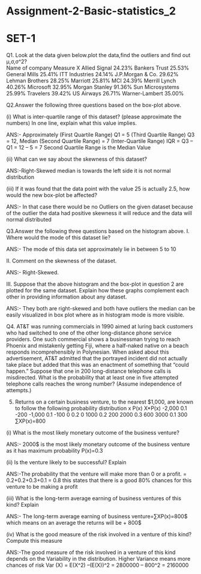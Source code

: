 # Assignment-2-Basic-statistics_2
# SET-1
Q1. Look at the data given below.plot the data,find the outliers and find out μ,σ,σ^2?	
Name of company     Measure X
Allied Signal      	24.23%
Bankers Trust	      25.53%
General Mills	      25.41%
ITT Industries    	24.14%
J.P.Morgan & Co.	  29.62%
Lehman Brothers   	28.25%
Marriott	          25.81%
MCI               	24.39%
Merrill Lynch     	40.26%
Microsoft	          32.95%
Morgan Stanley	    91.36%
Sun Microsystems	  25.99%
Travelers	          39.42%
US Airways	        26.71%
Warner-Lambert    	35.00%

Q2.Answer the following three questions based on the box-plot above.

(i)	What is inter-quartile range of this dataset? (please approximate the numbers) In one line, explain what this value implies.

ANS:- Approximately (First Quartile Range) Q1 = 5 (Third Quartile Range) Q3 = 12, Median (Second Quartile Range) = 7 (Inter-Quartile Range) IQR = Q3 – Q1 = 12 – 5 = 7 Second Quartile Range is the Median Value

(ii)	What can we say about the skewness of this dataset?

ANS:-Right-Skewed median is towards the left side it is not normal distribution

(iii)	If it was found that the data point with the value 25 is actually 2.5, how would the new box-plot be affected?

ANS:- In that case there would be no Outliers on the given dataset because of the outlier the data had positive skewness it will reduce and the data will normal distributed

Q3.Answer the following three questions based on the histogram above.
I.	Where would the mode of this dataset lie?

ANS:- The mode of this data set approximately lie in between 5 to 10  

II.	Comment on the skewness of the dataset.

ANS:- Right-Skewed.
	
III.	Suppose that the above histogram and the box-plot in question 2 are plotted for the same dataset. Explain how these graphs complement each other in providing information about any dataset. 

ANS:-  They both are right-skewed and both have outliers the median can be easily visualized in box plot where as in histogram mode is more visible.

Q4.	AT&T was running commercials in 1990 aimed at luring back customers who had switched to one of the other long-distance phone service providers. One such commercial shows a businessman trying to reach Phoenix and mistakenly getting Fiji, where a half-naked native on a beach responds incomprehensibly in Polynesian. When asked about this advertisement, AT&T admitted that the portrayed incident did not actually take place but added that this was an enactment of something that “could happen.” Suppose that one in 200 long-distance telephone calls is misdirected. What is the probability that at least one in five attempted telephone calls reaches the wrong number? (Assume independence of attempts.)

5.	Returns on a certain business venture, to the nearest $1,000, are known to follow the following probability distribution
  x	     P(x)        X*P(x)
-2,000	  0.1	      -200
-1,000	  0.1      	-100
0	        0.2	       0
1000	    0.2	      200
2000	    0.3	      600
3000	    0.1	      300
		         ∑XP(x)=800

(i)	What is the most likely monetary outcome of the business venture?

ANS:- 2000$ is the most likely monetary outcome of the business venture as it has maximum probability P(x)=0.3

(ii)	Is the venture likely to be successful? Explain

ANS:-The probability that the venture will make more than 0 or a profit.
= 0.2+0.2+0.3+0.1 = 0.8  this states that there is a good 80% chances for this venture to be making a profit

(iii)	What is the long-term average earning of business ventures of this kind? Explain

ANS:- The long-term average earning of business venture=∑XP(x)=800$ which means on an average the returns will be + 800$

(iv)	What is the good measure of the risk involved in a venture of this kind? Compute this measure

ANS:-The good measure of the risk involved in a venture of this kind depends on the Variability in the distribution. 
Higher Variance means more chances of risk Var (X) = E(X^2) –(E(X))^2 
= 2800000 – 800^2 = 2160000

